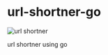 # url-shortner-go
![url shortner](https://github.com/lizenshakya/url-shortner-go/tree/main/url-sys-design.png?raw=true)

url shortner using go
